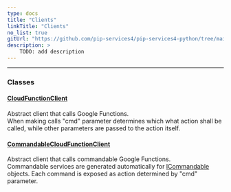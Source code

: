 ```yaml
---
type: docs
title: "Clients"
linkTitle: "Clients"
no_list: true
gitUrl: "https://github.com/pip-services4/pip-services4-python/tree/main/pip-services4-gcp-python"
description: >
    TODO: add description
---
```

---

<div class="module-body"> 


### Classes

#### [CloudFunctionClient](cloud_function_client)
Abstract client that calls Google Functions.  
When making calls "cmd" parameter determines which what action shall be called, while
other parameters are passed to the action itself.

#### [CommandableCloudFunctionClient](commandable_cloud_function_client)
Abstract client that calls commandable Google Functions.  
Commandable services are generated automatically for [ICommandable](../../commons/commands/icommandable) objects. Each command is exposed as action determined by "cmd" parameter.

</div>

